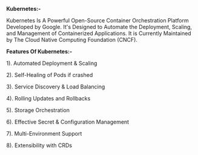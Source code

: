 **Kubernetes:-**

Kubernetes Is A Powerful Open-Source Container Orchestration Platform Developed by Google. It's Designed to Automate the Deployment, Scaling, and Management of Containerized Applications. It is Currently Maintained by The Cloud Native Computing Foundation (CNCF). 

**Features Of Kubernetes:-**

1). Automated Deployment & Scaling

2). Self-Healing of Pods if crashed

3). Service Discovery & Load Balancing

4). Rolling Updates and Rollbacks

5). Storage Orchestration

6). Effective Secret & Configuration Management

7). Multi-Environment Support

8). Extensibility with CRDs
